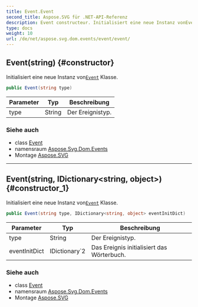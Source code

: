 ```yaml
---
title: Event.Event
second_title: Aspose.SVG für .NET-API-Referenz
description: Event constructeur. Initialisiert eine neue Instanz vonEvent Klasse.
type: docs
weight: 10
url: /de/net/aspose.svg.dom.events/event/event/
---
```

## Event(string) {#constructor}

Initialisiert eine neue Instanz von[`Event`](../) Klasse.

```csharp
public Event(string type)
```

| Parameter | Typ | Beschreibung |
| --- | --- | --- |
| type | String | Der Ereignistyp. |

### Siehe auch

* class [Event](../)
* namensraum [Aspose.Svg.Dom.Events](../../event/)
* Montage [Aspose.SVG](../../../)

---

## Event(string, IDictionary&lt;string, object&gt;) {#constructor_1}

Initialisiert eine neue Instanz von[`Event`](../) Klasse.

```csharp
public Event(string type, IDictionary<string, object> eventInitDict)
```

| Parameter | Typ | Beschreibung |
| --- | --- | --- |
| type | String | Der Ereignistyp. |
| eventInitDict | IDictionary`2 | Das Ereignis initialisiert das Wörterbuch. |

### Siehe auch

* class [Event](../)
* namensraum [Aspose.Svg.Dom.Events](../../event/)
* Montage [Aspose.SVG](../../../)


